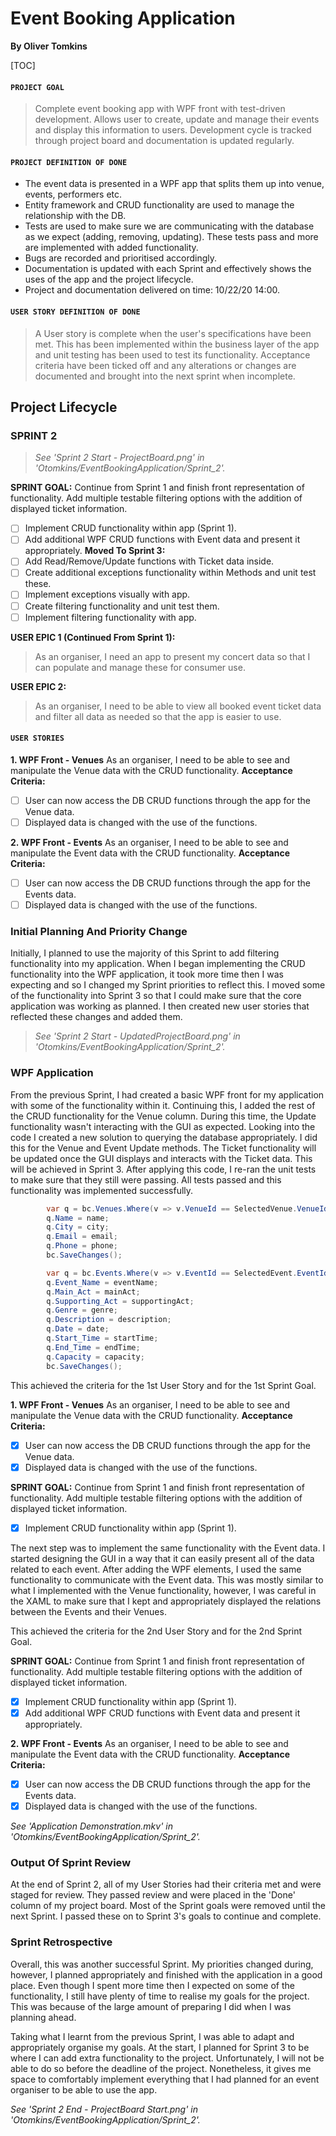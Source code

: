 # Event Booking Application

**By Oliver Tomkins**

[TOC]

#### `PROJECT GOAL`

> Complete event booking app with WPF front with test-driven development. Allows user to create, update and manage their events and display this information to users. Development cycle is tracked through project board and documentation is updated regularly.

#### `PROJECT DEFINITION OF DONE`

- The event data is presented in a WPF app that splits them up into venue, events, performers etc.
- Entity framework and CRUD functionality are used to manage the relationship with the DB.
- Tests are used to make sure we are communicating with the database as we expect (adding, removing, updating).  These tests pass and more are implemented with added functionality.
- Bugs are recorded and prioritised accordingly.
- Documentation is updated with each Sprint and effectively shows the uses of the app and the project lifecycle.
- Project and documentation delivered on time: 10/22/20 14:00.

#### `USER STORY DEFINITION OF DONE`

> A User story is complete when the user's specifications have been met. This has been implemented within the business layer of the app and unit testing has been used to test its functionality. Acceptance criteria have been ticked off and any alterations or changes are documented and brought into the next sprint when incomplete.

## **Project Lifecycle**

### SPRINT 2

> *See 'Sprint 2 Start - ProjectBoard.png'  in 'Otomkins/EventBookingApplication/Sprint_2'.*

<b>SPRINT GOAL:</b>
Continue from Sprint 1 and finish front representation of functionality. Add multiple testable filtering options with the addition of displayed ticket information. 

- [ ] Implement CRUD functionality within app (Sprint 1).
- [ ] Add additional WPF CRUD functions with Event data and present it appropriately.
<b>Moved To Sprint 3:</b>
- [ ] Add Read/Remove/Update functions with Ticket data inside.
- [ ] Create additional exceptions functionality within Methods and unit test these.
- [ ] Implement exceptions visually with app.
- [ ] Create filtering functionality and unit test them.
- [ ] Implement filtering functionality with app.

<b>USER EPIC 1 (Continued From Sprint 1):</b>

> As an organiser, I need an app to present my concert data so that I can populate and manage these for consumer use.

<b>USER EPIC 2:</b>

> As an organiser, I need to be able to view all booked event ticket data and filter all data as needed so that the app is easier to use.

#### `USER STORIES`

<b>1. WPF Front - Venues</b>
As an organiser, I need to be able to see and manipulate the Venue data with the CRUD functionality.
<b>Acceptance Criteria:</b>

- [ ] User can now access the DB CRUD functions through the app for the Venue data.
- [ ]  Displayed data is changed with the use of the functions.

<b>2. WPF Front - Events</b>
As an organiser, I need to be able to see and manipulate the Event data with the CRUD functionality.
<b>Acceptance Criteria:</b>

- [ ] User can now access the DB CRUD functions through the app for the Events data.
- [ ]  Displayed data is changed with the use of the functions.

### Initial Planning And Priority Change

Initially, I planned to use the majority of this Sprint to add filtering functionality into my application. When I began implementing the CRUD functionality into the WPF application, it took more time then I was expecting and so I changed my Sprint priorities to reflect this. I moved some of the functionality into Sprint 3 so that I could make sure that the core application was working as planned. I then created new user stories that reflected these changes and added them.

> *See 'Sprint 2 Start - UpdatedProjectBoard.png'  in 'Otomkins/EventBookingApplication/Sprint_2'.*

### WPF Application

From the previous Sprint, I had created a basic WPF front for my application with some of the functionality within it. Continuing this, I added the rest of the CRUD functionality for the Venue column. During this time, the Update functionality wasn't interacting with the GUI as expected. Looking into the code I created a new solution to querying the database appropriately. I did this for the Venue and Event Update methods. The Ticket functionality will be updated once the GUI displays and interacts with the Ticket data. This will be achieved in Sprint 3. After applying this code, I re-ran the unit tests to make sure that they still were passing. All tests passed and this functionality was implemented successfully.

```c#
        var q = bc.Venues.Where(v => v.VenueId == SelectedVenue.VenueId).FirstOrDefault();
        q.Name = name;
        q.City = city;
        q.Email = email;
        q.Phone = phone;
        bc.SaveChanges();
```
```c#
        var q = bc.Events.Where(v => v.EventId == SelectedEvent.EventId).FirstOrDefault();
        q.Event_Name = eventName;
        q.Main_Act = mainAct;
        q.Supporting_Act = supportingAct;
        q.Genre = genre;
        q.Description = description;
        q.Date = date;
        q.Start_Time = startTime;
        q.End_Time = endTime;
        q.Capacity = capacity;
        bc.SaveChanges();
```
This achieved the criteria for the 1st User Story and for the 1st Sprint Goal.

<b>1. WPF Front - Venues</b>
As an organiser, I need to be able to see and manipulate the Venue data with the CRUD functionality.
<b>Acceptance Criteria:</b>

- [x] User can now access the DB CRUD functions through the app for the Venue data.
- [x] Displayed data is changed with the use of the functions.

<b>SPRINT GOAL:</b>
Continue from Sprint 1 and finish front representation of functionality. Add multiple testable filtering options with the addition of displayed ticket information. 

- [x] Implement CRUD functionality within app (Sprint 1).

The next step was to implement the same functionality with the Event data. I started designing the GUI in a way that it can easily present all of the data related to each event. After adding the WPF elements, I used the same functionality to communicate with the Event data. This was mostly similar to what I implemented with the Venue functionality, however, I was careful in the XAML to make sure that I kept and appropriately displayed the relations between the Events and their Venues.

This achieved the criteria for the 2nd User Story and for the 2nd Sprint Goal.

<b>SPRINT GOAL:</b>
Continue from Sprint 1 and finish front representation of functionality. Add multiple testable filtering options with the addition of displayed ticket information. 

- [x] Implement CRUD functionality within app (Sprint 1).
- [x] Add additional WPF CRUD functions with Event data and present it appropriately.

<b>2. WPF Front - Events</b>
As an organiser, I need to be able to see and manipulate the Event data with the CRUD functionality.
<b>Acceptance Criteria:</b>

- [x] User can now access the DB CRUD functions through the app for the Events data.
- [x] Displayed data is changed with the use of the functions.

*See 'Application Demonstration.mkv'  in 'Otomkins/EventBookingApplication/Sprint_2'.*

### Output Of Sprint Review

At the end of Sprint 2, all of my User Stories had their criteria met and were staged for review. They passed review and were placed in the 'Done' column of my project board. Most of the Sprint goals were removed until the next Sprint. I passed these on to Sprint 3's goals to continue and complete.

### Sprint Retrospective

Overall, this was another successful Sprint. My priorities changed during, however, I planned appropriately and finished with the application in a good place. Even though I spent more time then I expected on some of the functionality, I still have plenty of time to realise my goals for the project. This was because of the large amount of preparing I did when I was planning ahead.

Taking what I learnt from the previous Sprint, I was able to adapt and appropriately organise my goals. At the start, I planned for Sprint 3 to be where I can add extra functionality to the project. Unfortunately, I will not be able to do so before the deadline of the project. Nonetheless, it gives me space to comfortably implement everything that I had planned for an event organiser to be able to use the app.

*See 'Sprint 2 End - ProjectBoard Start.png'  in 'Otomkins/EventBookingApplication/Sprint_2'.*